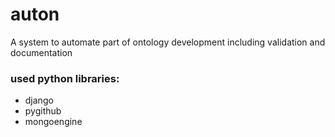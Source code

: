 # auton
A system to automate part of ontology development including validation and documentation

### used python libraries:
* django
* pygithub
* mongoengine


